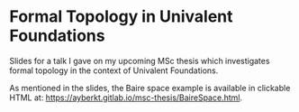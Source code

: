 # Formal Topology in Univalent Foundations

Slides for a talk I gave on my upcoming MSc thesis which investigates formal topology in
the context of Univalent Foundations.

As mentioned in the slides, the Baire space example is available in clickable HTML at:
https://ayberkt.gitlab.io/msc-thesis/BaireSpace.html.
